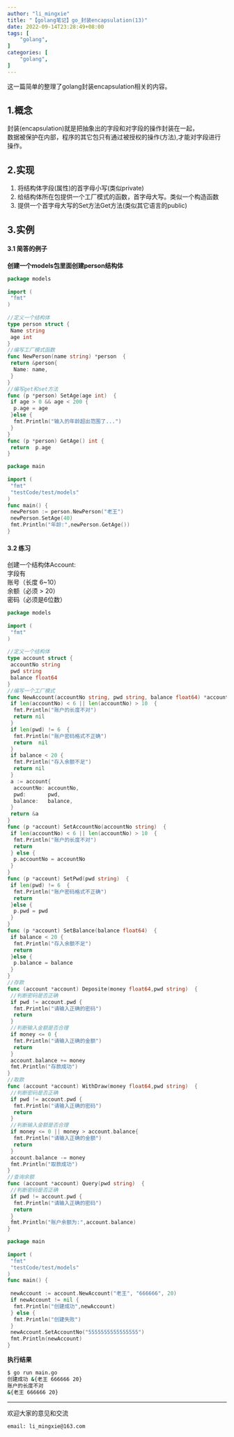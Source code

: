```yaml
---
author: "li_mingxie"
title: "【golang笔记】go_封装encapsulation(13)"
date: 2022-09-14T23:28:49+08:00
tags: [
    "golang",
]
categories: [
    "golang",
]
---
```


这一篇简单的整理了golang封装encapsulation相关的内容。<!--more-->

## 1.概念

封装(encapsulation)就是把抽象出的字段和对字段的操作封装在一起，  
数据被保护在内部，程序的其它包只有通过被授权的操作(方法),才能对字段进行操作。

## 2.实现

1. 将结构体字段(属性)的首字母小写(类似private)
2. 给结构体所在包提供一个工厂模式的函数，首字母大写。类似一个构造函数
3. 提供一个首字母大写的Set方法Get方法(类似其它语言的public)

## 3.实例

#### 3.1 简答的例子

**创建一个models包里面创建person结构体**

```go
package models
 
import (
 "fmt"
)
 
//定义一个结构体
type person struct {
 Name string
 age int
}
//编写工厂模式函数
func NewPerson(name string) *person  {
 return &person{
  Name: name,
 }
}
//编写get和set方法
func (p *person) SetAge(age int)  {
 if age > 0 && age < 200 {
  p.age = age
 }else {
  fmt.Println("输入的年龄超出范围了...")
 }
}
func (p *person) GetAge() int {
 return  p.age
}
```

```go
package main
 
import (
 "fmt"
 "testCode/test/models"
)
func main() {
 newPerson := person.NewPerson("老王")
 newPerson.SetAge(40)
 fmt.Println("年龄:",newPerson.GetAge())
}
```

#### 3.2 练习

创建一个结构体Account:  
字段有  
账号（长度 6~10）  
余额（必须 > 20）  
密码（必须是6位数）  

```go
package models
 
import (
 "fmt"
)
 
//定义一个结构体
type account struct {
 accountNo string
 pwd string
 balance float64
}
//编写一个工厂模式
func NewAccount(accountNo string, pwd string, balance float64) *account {
 if len(accountNo) < 6 || len(accountNo) > 10  {
  fmt.Println("账户的长度不对")
  return nil
 }
 if len(pwd) != 6  {
  fmt.Println("账户密码格式不正确")
  return  nil
 }
 if balance < 20 {
  fmt.Println("存入余额不足")
  return nil
 }
 a := account{
  accountNo: accountNo,
  pwd:       pwd,
  balance:   balance,
 }
 return &a
}
func (p *account) SetAccountNo(accountNo string)  {
 if len(accountNo) < 6 || len(accountNo) > 10  {
  fmt.Println("账户的长度不对")
  return
 } else {
  p.accountNo = accountNo
 }
}
func (p *account) SetPwd(pwd string)  {
 if len(pwd) != 6  {
  fmt.Println("账户密码格式不正确")
  return
 }else {
  p.pwd = pwd
 }
}
func (p *account) SetBalance(balance float64)  {
 if balance < 20 {
  fmt.Println("存入余额不足")
  return
 }else {
  p.balance = balance
 }
}
//存款
func (account *account) Deposite(money float64,pwd string)  {
 //判断密码是否正确
 if pwd != account.pwd {
  fmt.Println("请输入正确的密码")
  return
 }
 //判断输入金额是否合理
 if money <= 0 {
  fmt.Println("请输入正确的金额")
  return
 }
 account.balance += money
 fmt.Println("存款成功")
}
//取款
func (account *account) WithDraw(money float64,pwd string)  {
 //判断密码是否正确
 if pwd != account.pwd {
  fmt.Println("请输入正确的密码")
  return
 }
 //判断输入金额是否合理
 if money <= 0 || money > account.balance{
  fmt.Println("请输入正确的金额")
  return
 }
 account.balance -= money
 fmt.Println("取款成功")
}
//查询余额
func (account *account) Query(pwd string)  {
 //判断密码是否正确
 if pwd != account.pwd {
  fmt.Println("请输入正确的密码")
  return
 }
 fmt.Println("账户余额为:",account.balance)
}
```

```go
package main
 
import (
 "fmt"
 "testCode/test/models"
)
func main() {
 
 newAccount := account.NewAccount("老王", "666666", 20)
 if newAccount != nil {
  fmt.Println("创建成功",newAccount)
 } else {
  fmt.Println("创建失败")
 }
 newAccount.SetAccountNo("5555555555555555")
 fmt.Println(newAccount)
}
```

**执行结果**

```bash
$ go run main.go
创建成功 &{老王 666666 20}
账户的长度不对
&{老王 666666 20}
```

----------------------------------------------

欢迎大家的意见和交流

`email: li_mingxie@163.com`
